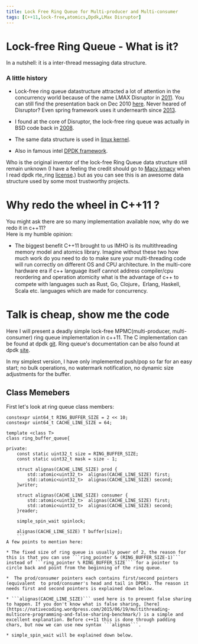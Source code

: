 ```yaml
---
title: Lock Free Ring Queue for Multi-producer and Multi-consumer
tags: [C++11,lock-free,atomics,Dpdk,LMax Disruptor]
---
```

# Lock-free Ring Queue - What is it?
In a nutshell: it is a inter-thread messaging data structure. 

### A little history
* Lock-free ring queue datastructure attracted a lot of attention in the concurrency world because of the name LMAX Disruptor in [2011](http://www.oracle.com/us/corporate/press/512656).
You can still find the presentation back on Dec 2010 [here](https://www.infoq.com/presentations/LMAX). Never heared of Disruptor? Even spring framework uses it undernearth since [2013](https://spring.io/blog/2013/11/12/it-can-t-just-be-big-data-it-has-to-be-fast-data-reactor-1-0-goes-ga).

* I found at the core of Disruptor, the lock-free ring queue was actually in BSD code back in [2008](https://svnweb.freebsd.org/base/head/sys/sys/buf_ring.h?view=markup&pathrev=185162).  

* The same data structure is used in [linux kernel](http://lxr.free-electrons.com/source/include/linux/kfifo.h).


* Also in famous intel [DPDK framework](http://dpdk.org/browse/dpdk/tree/lib/librte_ring/rte_ring.h).  


Who is the original inventor of the lock-free Ring Queue data structure still remain unknown (I have a feeling the credit should go to [Macy kmacy](http://dpdk.org/browse/dpdk/tree/lib/librte_ring/rte_ring.h) when I read dpdk rte_ring [license](http://dpdk.org/browse/dpdk/tree/lib/librte_ring/rte_ring.h).) but as you can see this is an awesome data structure used by some most trustworthy projects.  

# Why redo the wheel in C++11 ?  
You might ask there are so many implementation available now, why do we redo it in c++11?  
Here is my humble opinion:
* The biggest benefit C++11 brought to us IMHO is its multithreading memory model and atomics library. Imagine without these two how much work do you need to do to make sure your multi-threading code will run correctly on different OS and CPU architecture. In the multi-core hardware era if c++ language itself cannot address compiler/cpu reordering and operation atomicity what is the advantage of c++ to compete with languages such as Rust, Go, Clojure，Erlang, Haskell, Scala etc. languages which are made for concurrency.  

# Talk is cheap, show me the code  
Here I will present a deadly simple lock-free MPMC(multi-producer, multi-consumer) ring queue implementation in c++11. The C implementation can be found at dpdk [git](http://dpdk.org/browse/dpdk/tree/lib/librte_ring).
Ring queue's documentation can be also found at dpdk [site](http://dpdk.org/doc/guides/prog_guide/ring_lib.html). 

In my simplest version, I have only implemented push/pop so far for an easy start; no bulk operations, no watermark notification, no dynamic size adjustments for the buffer.  
## Class Memebers
First let's look at ring queue class members:
```  
constexpr uint64_t RING_BUFFER_SIZE = 2 << 10;
constexpr uint64_t CACHE_LINE_SIZE = 64;

template <class T>
class ring_buffer_queue{

private:
	const static uint32_t size = RING_BUFFER_SIZE;
	const static uint32_t mask = size - 1;

	struct alignas(CACHE_LINE_SIZE) prod {
		std::atomic<uint32_t>  alignas(CACHE_LINE_SIZE) first;
		std::atomic<uint32_t>  alignas(CACHE_LINE_SIZE) second;
	}writer;

	struct alignas(CACHE_LINE_SIZE) consumer {
		std::atomic<uint32_t>  alignas(CACHE_LINE_SIZE) first;
		std::atomic<uint32_t>  alignas(CACHE_LINE_SIZE) second;
	}reader;

	simple_spin_wait spinlock;

	alignas(CACHE_LINE_SIZE) T buffer[size];
    ```
A few points to mention here:

* The fixed size of ring queue is usually power of 2, the reason for this is that you can use ```ring_pointer & (RING_BUFFER_SIZE-1)``` instead of ```ring_pointer % RING_BUFFER_SIZE``` for a pointer to circle back and point from the beginning of the ring queue.  
 
*  The prod/consumer pointers each contains first/second pointers (equivalent  to prod/consumer's head and tail in DPDK). The reason it needs first and second pointers is explained down below.

* ```alignas(CACHE_LINE_SIZE)``` used here is to prevent false sharing to happen. If you don't know what is false sharing, [here](https://nativecoding.wordpress.com/2015/06/19/multithreading-multicore-programming-and-false-sharing-benchmark/) is a simple and excellent explanation. Before c++11 this is done through padding chars, but now we can use new syntax ```alignas```.

* simple_spin_wait will be explained down below.  








